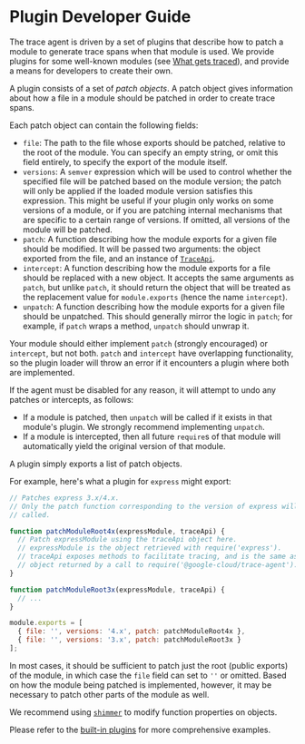 # Plugin Developer Guide

The trace agent is driven by a set of plugins that describe how to patch a module to generate trace spans when that module is used. We provide plugins for some well-known modules (see [What gets traced](../README.md#what-gets-traced)), and provide a means for developers to create their own.

A plugin consists of a set of *patch objects*. A patch object gives information about how a file in a module should be patched in order to create trace spans.

Each patch object can contain the following fields:

* `file`: The path to the file whose exports should be patched, relative to the root of the module. You can specify an empty string, or omit this field entirely, to specify the export of the module itself.
* `versions`: A `semver` expression which will be used to control whether the specified file will be patched based on the module version; the patch will only be applied if the loaded module version satisfies this expression. This might be useful if your plugin only works on some versions of a module, or if you are patching internal mechanisms that are specific to a certain range of versions. If omitted, all versions of the module will be patched.
* `patch`: A function describing how the module exports for a given file should be modified. It will be passed two arguments: the object exported from the file, and an instance of [`TraceApi`](./trace-api.md).
* `intercept`: A function describing how the module exports for a file should be replaced with a new object. It accepts the same arguments as `patch`, but unlike `patch`, it should return the object that will be treated as the replacement value for `module.exports` (hence the name `intercept`).
* `unpatch`: A function describing how the module exports for a given file should be unpatched. This should generally mirror the logic in `patch`; for example, if `patch` wraps a method, `unpatch` should unwrap it.

Your module should either implement `patch` (strongly encouraged) or `intercept`, but not both. `patch` and `intercept` have overlapping functionality, so the plugin loader will throw an error if it encounters a plugin where both are implemented.

If the agent must be disabled for any reason, it will attempt to undo any patches or intercepts, as follows:
  * If a module is patched, then `unpatch` will be called if it exists in that module's plugin. We strongly recommend implementing `unpatch`.
  * If a module is intercepted, then all future `require`s of that module will automatically yield the original version of that module.


A plugin simply exports a list of patch objects.

For example, here's what a plugin for `express` might export:

```js
// Patches express 3.x/4.x.
// Only the patch function corresponding to the version of express will be
// called.

function patchModuleRoot4x(expressModule, traceApi) {
  // Patch expressModule using the traceApi object here.
  // expressModule is the object retrieved with require('express').
  // traceApi exposes methods to facilitate tracing, and is the same as the
  // object returned by a call to require('@google-cloud/trace-agent').start().
}

function patchModuleRoot3x(expressModule, traceApi) {
  // ...
}

module.exports = [
  { file: '', versions: '4.x', patch: patchModuleRoot4x },
  { file: '', versions: '3.x', patch: patchModuleRoot3x }
];
```

In most cases, it should be sufficient to patch just the root (public exports) of the module, in which case the `file` field can set to `''` or omitted. Based on how the module being patched is implemented, however, it may be necessary to patch other parts of the module as well.

We recommend using [`shimmer`][shimmer] to modify function properties on objects.

Please refer to the [built-in plugins][builtin-plugins] for more comprehensive examples.

[shimmer]: https://github.com/othiym23/shimmer
[builtin-plugins]: https://github.com/googleapis/cloud-trace-nodejs/tree/master/src/plugins
